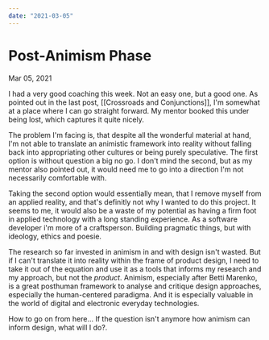 ```yaml
---
date: "2021-03-05"
---
```

# Post-Animism Phase
Mar 05, 2021

I had a very good coaching this week. Not an easy one, but a good one. As pointed out in the last post, [[Crossroads and Conjunctions]], I'm somewhat at a place where I can go straight forward. My mentor booked this under being lost, which captures it quite nicely.

The problem I'm facing is, that despite all the wonderful material at hand, I'm not able to translate an animistic framework into reality without falling back into appropriating other cultures or being purely speculative. The first option is without question a big no go. I don't mind the second, but as my mentor also pointed out, it would need me to go into a direction I'm not necessarily comfortable with.

Taking the second option would essentially mean, that I remove myself from an applied reality, and that's definitly not why I wanted to do this project. It seems to me, it would also be a waste of my potential as having a firm foot in applied technology with a long standing experience. As a software developer i'm more of a craftsperson. Building pragmatic things, but with ideology, ethics and poesie.

The research so far invested in animism in and with design isn't wasted. But if I can't translate it into reality within the frame of product design, I need to take it out of the equation and use it as a tools that informs my research and my approach, but not the *product*. Animism, especially after Betti Marenko, is a great posthuman framework to analyse and critique design approaches, especially the human-centered paradigma. And it is especially valuable in the world of digital and electronic everyday technologies.

How to go on from here... If the question isn't anymore how animism can inform design, what will I do?.